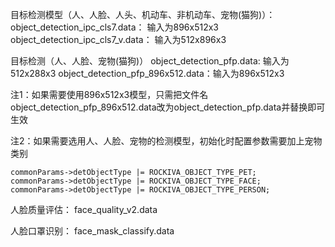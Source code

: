 目标检测模型（人、人脸、人头、机动车、非机动车、宠物(猫狗)）：
object_detection_ipc_cls7.data： 输入为896x512x3
object_detection_ipc_cls7_v.data： 输入为512x896x3

目标检测（人、人脸、宠物(猫狗)）
object_detection_pfp.data: 输入为512x288x3 
object_detection_pfp_896x512.data：输入为896x512x3

注1：如果需要使用896x512x3模型，只需把文件名object_detection_pfp_896x512.data改为object_detection_pfp.data并替换即可生效

注2：如果需要选用人、人脸、宠物的检测模型，初始化时配置参数需要加上宠物类别
```
commonParams->detObjectType |= ROCKIVA_OBJECT_TYPE_PET;
commonParams->detObjectType |= ROCKIVA_OBJECT_TYPE_FACE;
commonParams->detObjectType |= ROCKIVA_OBJECT_TYPE_PERSON;
```

人脸质量评估：
face_quality_v2.data

人脸口罩识别：
face_mask_classify.data